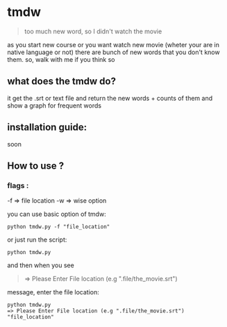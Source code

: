 # tmdw
>too much new word, so I didn't watch the movie

as you start new course or you want watch new movie (wheter your are in native language or not) there are bunch of new words that
you don't know them. so, walk with me if you think so


## what does the tmdw do?
it get the .srt or text file and return the new words + counts of them and show a graph for frequent words

## installation guide:
soon

## How to use ?

### flags :
-f => file location
-w => wise option

you can use basic option of tmdw:
```
python tmdw.py -f "file_location"
```
or just run the script:
```
python tmdw.py
```
and then when you see 
>=> Please Enter File location (e.g ".file/the_movie.srt") 

message, enter the file location:
```
python tmdw.py
=> Please Enter File location (e.g ".file/the_movie.srt")
"file_location"
```

